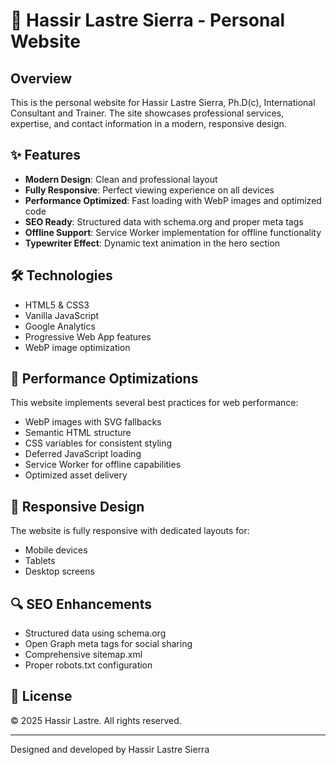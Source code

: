 # 🚀 Hassir Lastre Sierra - Personal Website

## Overview

This is the personal website for Hassir Lastre Sierra, Ph.D(c), International Consultant and Trainer. The site showcases professional services, expertise, and contact information in a modern, responsive design.

## ✨ Features

- **Modern Design**: Clean and professional layout
- **Fully Responsive**: Perfect viewing experience on all devices
- **Performance Optimized**: Fast loading with WebP images and optimized code
- **SEO Ready**: Structured data with schema.org and proper meta tags
- **Offline Support**: Service Worker implementation for offline functionality
- **Typewriter Effect**: Dynamic text animation in the hero section

## 🛠️ Technologies

- HTML5 & CSS3
- Vanilla JavaScript
- Google Analytics
- Progressive Web App features
- WebP image optimization

## 🚀 Performance Optimizations

This website implements several best practices for web performance:

- WebP images with SVG fallbacks
- Semantic HTML structure
- CSS variables for consistent styling
- Deferred JavaScript loading
- Service Worker for offline capabilities
- Optimized asset delivery

## 📱 Responsive Design

The website is fully responsive with dedicated layouts for:
- Mobile devices
- Tablets
- Desktop screens

## 🔍 SEO Enhancements

- Structured data using schema.org
- Open Graph meta tags for social sharing
- Comprehensive sitemap.xml
- Proper robots.txt configuration

## 📄 License

© 2025 Hassir Lastre. All rights reserved.

---

Designed and developed by Hassir Lastre Sierra
